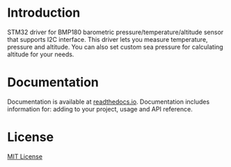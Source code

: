 # Introduction

STM32 driver for BMP180 barometric pressure/temperature/altitude sensor that supports I2C interface. This driver lets you measure temperature, pressure and altitude. You can also set custom sea pressure for calculating altitude for your needs.

# Documentation

Documentation is available at [readthedocs.io](https://bmp180-stm32-driver.readthedocs.io/en/latest/). Documentation includes information for: adding to your project, usage and API reference.

# License

[MIT License](LICENSE)
